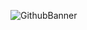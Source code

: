 
![GithubBanner](https://github.com/suzyobai/KellyJasmine/assets/169525299/fa3d6314-4c0b-40e5-aa56-ade3ac15897c)
